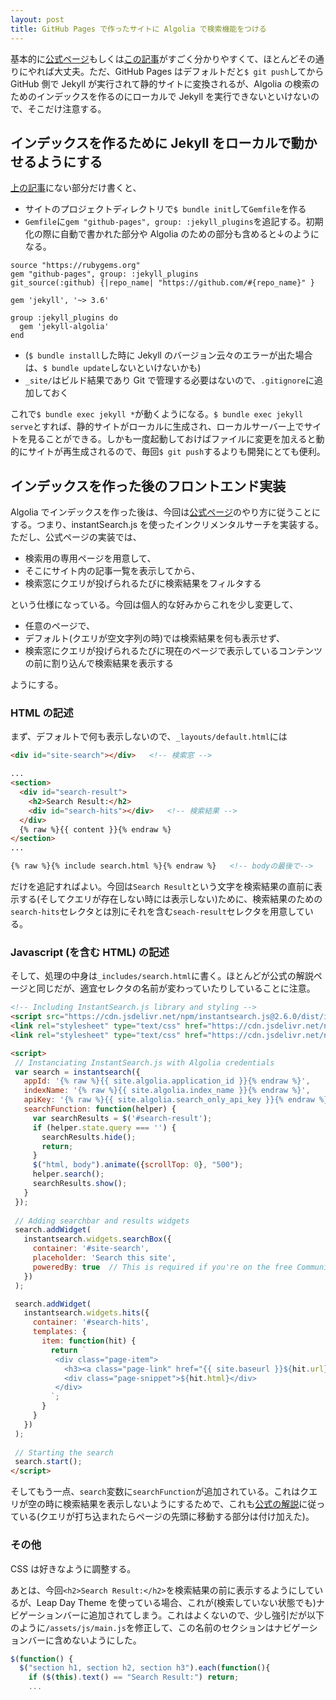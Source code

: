 ```yaml
---
layout: post
title: GitHub Pages で作ったサイトに Algolia で検索機能をつける
---
```


基本的に[公式ページ](https://community.algolia.com/jekyll-algolia/getting-started.html)もしくは[この記事](https://aloerina01.github.io/blog/2018-10-11-1)がすごく分かりやすくて、ほとんどその通りにやれば大丈夫。ただ、GitHub Pages はデフォルトだと`$ git push`してから GitHub 側で Jekyll が実行されて静的サイトに変換されるが、Algolia の検索のためのインデックスを作るのにローカルで Jekyll を実行できないといけないので、そこだけ注意する。



## インデックスを作るために Jekyll をローカルで動かせるようにする

[上の記事](https://aloerina01.github.io/blog/2018-10-11-1)にない部分だけ書くと、

* サイトのプロジェクトディレクトリで`$ bundle init`して`Gemfile`を作る
* `Gemfile`に`gem "github-pages", group: :jekyll_plugins`を追記する。初期化の際に自動で書かれた部分や Algolia のための部分も含めると↓のようになる。

```
source "https://rubygems.org"
gem "github-pages", group: :jekyll_plugins
git_source(:github) {|repo_name| "https://github.com/#{repo_name}" }

gem 'jekyll', '~> 3.6'

group :jekyll_plugins do
  gem 'jekyll-algolia'
end
```

* (`$ bundle install`した時に Jekyll のバージョン云々のエラーが出た場合は、`$ bundle update`しないといけないかも)
* `_site/`はビルド結果であり Git で管理する必要はないので、`.gitignore`に追加しておく

これで`$ bundle exec jekyll *`が動くようになる。`$ bundle exec jekyll serve`とすれば、静的サイトがローカルに生成され、ローカルサーバー上でサイトを見ることができる。しかも一度起動しておけばファイルに変更を加えると動的にサイトが再生成されるので、毎回`$ git push`するよりも開発にとても便利。



## インデックスを作った後のフロントエンド実装

Algolia でインデックスを作った後は、今回は[公式ページ](https://community.algolia.com/jekyll-algolia/blog.html)のやり方に従うことにする。つまり、instantSearch.js を使ったインクリメンタルサーチを実装する。ただし、公式ページの実装では、

* 検索用の専用ページを用意して、
* そこにサイト内の記事一覧を表示してから、
* 検索窓にクエリが投げられるたびに検索結果をフィルタする

という仕様になっている。今回は個人的な好みからこれを少し変更して、

* 任意のページで、
* デフォルト(クエリが空文字列の時)では検索結果を何も表示せず、
* 検索窓にクエリが投げられるたびに現在のページで表示しているコンテンツの前に割り込んで検索結果を表示する

ようにする。

### HTML の記述

まず、デフォルトで何も表示しないので、`_layouts/default.html`には

```html
<div id="site-search"></div>   <!-- 検索窓 -->

...
<section>
  <div id="search-result">
    <h2>Search Result:</h2>
    <div id="search-hits"></div>   <!-- 検索結果 -->
  </div>
  {% raw %}{{ content }}{% endraw %}
</section>
...

{% raw %}{% include search.html %}{% endraw %}   <!-- bodyの最後で-->
```

だけを追記すればよい。今回は`Search Result`という文字を検索結果の直前に表示する(そしてクエリが存在しない時には表示しない)ために、検索結果のための`search-hits`セレクタとは別にそれを含む`seach-result`セレクタを用意している。

### Javascript (を含む HTML) の記述

そして、処理の中身は`_includes/search.html`に書く。ほとんどが公式の解説ページと同じだが、適宜セレクタの名前が変わっていたりしていることに注意。

```html
<!-- Including InstantSearch.js library and styling -->
<script src="https://cdn.jsdelivr.net/npm/instantsearch.js@2.6.0/dist/instantsearch.min.js"></script>
<link rel="stylesheet" type="text/css" href="https://cdn.jsdelivr.net/npm/instantsearch.js@2.6.0/dist/instantsearch.min.css">
<link rel="stylesheet" type="text/css" href="https://cdn.jsdelivr.net/npm/instantsearch.js@2.6.0/dist/instantsearch-theme-algolia.min.css">

<script>
 // Instanciating InstantSearch.js with Algolia credentials
 var search = instantsearch({
   appId: '{% raw %}{{ site.algolia.application_id }}{% endraw %}',
   indexName: '{% raw %}{{ site.algolia.index_name }}{% endraw %}',
   apiKey: '{% raw %}{{ site.algolia.search_only_api_key }}{% endraw %}',
   searchFunction: function(helper) {
     var searchResults = $('#search-result');
     if (helper.state.query === '') {
       searchResults.hide();
       return;
     }
     $("html, body").animate({scrollTop: 0}, "500");
     helper.search();
     searchResults.show();
   }
 });
 
 // Adding searchbar and results widgets
 search.addWidget(
   instantsearch.widgets.searchBox({
     container: '#site-search',
     placeholder: 'Search this site',
     poweredBy: true  // This is required if you're on the free Community plan
   })
 );

 search.addWidget(
   instantsearch.widgets.hits({
     container: '#search-hits',
     templates: {
       item: function(hit) {
         return `
          <div class="page-item">
            <h3><a class="page-link" href="{{ site.baseurl }}${hit.url}">${hit.title}</a></h3>
            <div class="page-snippet">${hit.html}</div>
          </div>
         `;
       }
     }
   })
 );
 
 // Starting the search
 search.start();
</script>
```

そしてもう一点、`search`変数に`searchFunction`が追加されている。これはクエリが空の時に検索結果を表示しないようにするためで、これも[公式の解説](https://community.algolia.com/instantsearch.js/v1/documentation/#hide-results-on-init)に従っている(クエリが打ち込まれたらページの先頭に移動する部分は付け加えた)。

### その他

CSS は好きなように調整する。

あとは、今回`<h2>Search Result:</h2>`を検索結果の前に表示するようにしているが、Leap Day Theme を使っている場合、これが(検索していない状態でも)ナビゲーションバーに追加されてしまう。これはよくないので、少し強引だが以下のように`/assets/js/main.js`を修正して、この名前のセクションはナビゲーションバーに含めないようにした。

```javascript
$(function() {
  $("section h1, section h2, section h3").each(function(){
    if ($(this).text() == "Search Result:") return;
    ...
```

